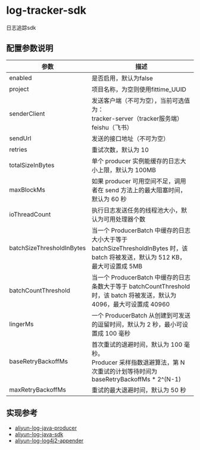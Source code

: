 # log-tracker-sdk
日志追踪sdk


## 配置参数说明

| 参数 | 描述 |
|---|---|
| enabled | 是否启用，默认为false |
| project | 项目名称，为空则使用fittime_UUID |
| senderClient | 发送客户端（不可为空），当前可选值为：<br/>tracker-server（tracker服务端）feishu（飞书） |
| sendUrl | 发送的接口地址（不可为空） |
| retries | 重试次数，默认为 10  |
| totalSizeInBytes | 单个 producer 实例能缓存的日志大小上限，默认为 100MB |
| maxBlockMs | 如果 producer 可用空间不足，调用者在 send 方法上的最大阻塞时间，默认为 60 秒 |
| ioThreadCount | 执行日志发送任务的线程池大小，默认为可用处理器个数 |
| batchSizeThresholdInBytes | 当一个 ProducerBatch 中缓存的日志大小大于等于 batchSizeThresholdInBytes 时，该 batch 将被发送，默认为 512 KB，最大可设置成 5MB |
| batchCountThreshold | 当一个 ProducerBatch 中缓存的日志条数大于等于 batchCountThreshold 时，该 batch 将被发送，默认为 4096，最大可设置成 40960 |
| lingerMs | 一个 ProducerBatch 从创建到可发送的逗留时间，默认为 2 秒，最小可设置成 100 毫秒 |
| baseRetryBackoffMs | 首次重试的退避时间，默认为 100 毫秒。<br/>Producer 采样指数退避算法，第 N 次重试的计划等待时间为 baseRetryBackoffMs * 2^(N-1) |
| maxRetryBackoffMs | 重试的最大退避时间，默认为 50 秒 |




## 实现参考
* [aliyun-log-java-producer](https://github.com/aliyun/aliyun-log-java-producer)
* [aliyun-log-java-sdk](https://github.com/aliyun/aliyun-log-java-sdk)
* [aliyun-log-log4j2-appender](https://github.com/aliyun/aliyun-log-log4j2-appender)